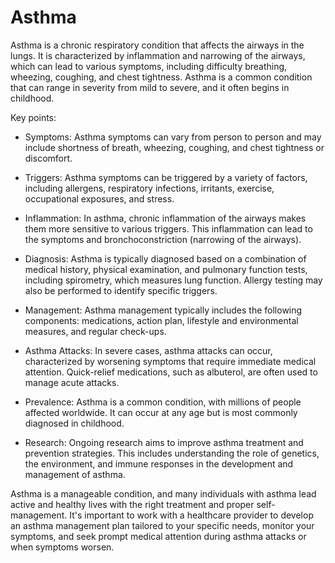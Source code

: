 # Asthma

Asthma is a chronic respiratory condition that affects the airways in the lungs. It is characterized by inflammation and narrowing of the airways, which can lead to various symptoms, including difficulty breathing, wheezing, coughing, and chest tightness. Asthma is a common condition that can range in severity from mild to severe, and it often begins in childhood. 

Key points:

* Symptoms: Asthma symptoms can vary from person to person and may include shortness of breath,    wheezing, coughing, and chest tightness or discomfort.

* Triggers: Asthma symptoms can be triggered by a variety of factors, including allergens, respiratory infections, irritants, exercise, occupational exposures, and stress.

* Inflammation: In asthma, chronic inflammation of the airways makes them more sensitive to various triggers. This inflammation can lead to the symptoms and bronchoconstriction (narrowing of the airways).

* Diagnosis: Asthma is typically diagnosed based on a combination of medical history, physical examination, and pulmonary function tests, including spirometry, which measures lung function. Allergy testing may also be performed to identify specific triggers.

* Management: Asthma management typically includes the following components: medications, action plan, lifestyle and environmental measures, and regular check-ups.

* Asthma Attacks: In severe cases, asthma attacks can occur, characterized by worsening symptoms that require immediate medical attention. Quick-relief medications, such as albuterol, are often used to manage acute attacks.

* Prevalence: Asthma is a common condition, with millions of people affected worldwide. It can occur at any age but is most commonly diagnosed in childhood.

* Research: Ongoing research aims to improve asthma treatment and prevention strategies. This includes understanding the role of genetics, the environment, and immune responses in the development and management of asthma.

Asthma is a manageable condition, and many individuals with asthma lead active and healthy lives with the right treatment and proper self-management. It's important to work with a healthcare provider to develop an asthma management plan tailored to your specific needs, monitor your symptoms, and seek prompt medical attention during asthma attacks or when symptoms worsen.
